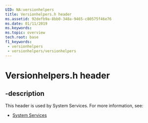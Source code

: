 ```yaml
---
UID: NA:versionhelpers
title: Versionhelpers.h header
ms.assetid: 92defb9a-8bb0-348a-9465-c80575f46e76
ms.date: 01/11/2019
ms.keywords: 
ms.topic: overview
tech.root: base
f1_keywords:
 - versionhelpers
 - versionhelpers/versionhelpers
---
```


# Versionhelpers.h header


## -description

This header is used by System Services. For more information, see:

- [System Services](../_base/index.md)


